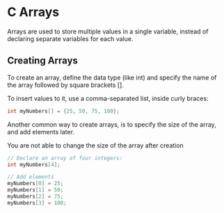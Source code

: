 # C Arrays

Arrays are used to store multiple values in a single variable, instead of declaring separate variables for each value.

## Creating Arrays

To create an array, define the data type (like int) and specify the name of the array followed by square brackets [].

To insert values to it, use a comma-separated list, inside curly braces:

```c
int myNumbers[] = {25, 50, 75, 100};
```

Another common way to create arrays, is to specify the size of the array, and add elements later.

You are not able to change the size of the array after creation

```c
// Declare an array of four integers:
int myNumbers[4];

// Add elements
myNumbers[0] = 25;
myNumbers[1] = 50;
myNumbers[2] = 75;
myNumbers[3] = 100;
```